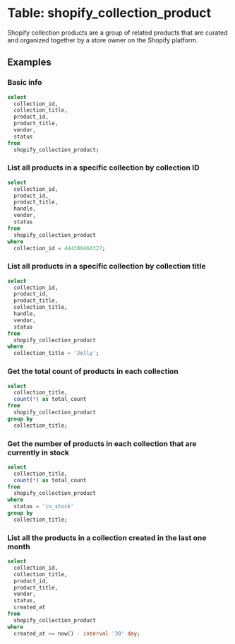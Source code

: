 # Table: shopify_collection_product

Shopify collection products are a group of related products that are curated and organized together by a store owner on the Shopify platform.

## Examples

### Basic info

```sql
select
  collection_id,
  collection_title,
  product_id,
  product_title,
  vendor,
  status
from
  shopify_collection_product;
```

### List all products in a specific collection by collection ID

```sql
select
  collection_id,
  product_id,
  product_title,
  handle,
  vendor,
  status
from
  shopify_collection_product
where
  collection_id = 444300460327;
```

### List all products in a specific collection by collection title

```sql
select
  collection_id,
  product_id,
  product_title,
  collection_title,
  handle,
  vendor,
  status
from
  shopify_collection_product
where
  collection_title = 'Jelly';
```

### Get the total count of products in each collection

```sql
select
  collection_title,
  count(*) as total_count
from
  shopify_collection_product
group by
  collection_title;
```

### Get the number of products in each collection that are currently in stock

```sql
select
  collection_title,
  count(*) as total_count 
from
  shopify_collection_product
where
  status = 'in_stock' 
group by
  collection_title;
```

### List all the products in a collection created in the last one month

```sql
select
  collection_id,
  collection_title,
  product_id,
  product_title,
  vendor,
  status,
  created_at
from
  shopify_collection_product
where
  created_at >= now() - interval '30' day;
```